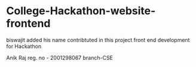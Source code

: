 # College-Hackathon-website-frontend

biswajit added his name 
contribtuted in this project
front end development for Hackathon



Anik Raj
reg. no - 2001298067
branch-CSE
